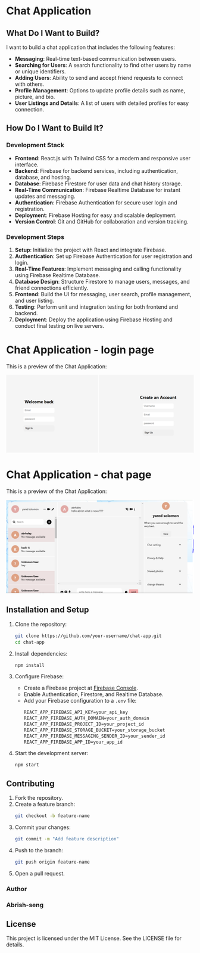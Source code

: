 # Chat Application

## What Do I Want to Build?
I want to build a chat application that includes the following features:

- **Messaging**: Real-time text-based communication between users.
- **Searching for Users**: A search functionality to find other users by name or unique identifiers.
- **Adding Users**: Ability to send and accept friend requests to connect with others.
- **Profile Management**: Options to update profile details such as name, picture, and bio.
- **User Listings and Details**: A list of users with detailed profiles for easy connection.

## How Do I Want to Build It?

### Development Stack

- **Frontend**: React.js with Tailwind CSS for a modern and responsive user interface.
- **Backend**: Firebase for backend services, including authentication, database, and hosting.
- **Database**: Firebase Firestore for user data and chat history storage.
- **Real-Time Communication**: Firebase Realtime Database for instant updates and messaging.
- **Authentication**: Firebase Authentication for secure user login and registration.
- **Deployment**: Firebase Hosting for easy and scalable deployment.
- **Version Control**: Git and GitHub for collaboration and version tracking.

### Development Steps

1. **Setup**: Initialize the project with React and integrate Firebase.
2. **Authentication**: Set up Firebase Authentication for user registration and login.
3. **Real-Time Features**: Implement messaging and calling functionality using Firebase Realtime Database.
4. **Database Design**: Structure Firestore to manage users, messages, and friend connections efficiently.
5. **Frontend**: Build the UI for messaging, user search, profile management, and user listing.
6. **Testing**: Perform unit and integration testing for both frontend and backend.
7. **Deployment**: Deploy the application using Firebase Hosting and conduct final testing on live servers.


# Chat Application - login page

This is a preview of the Chat Application:

![Chat App Screenshot](./Capture.PNG)

 
# Chat Application - chat page

This is a preview of the Chat Application:

![Chat App Screenshot](./chat.PNG)


## Installation and Setup

1. Clone the repository:
   ```bash
   git clone https://github.com/your-username/chat-app.git
   cd chat-app
   ```

2. Install dependencies:
   ```bash
   npm install
   ```

3. Configure Firebase:
   - Create a Firebase project at [Firebase Console](https://console.firebase.google.com/).
   - Enable Authentication, Firestore, and Realtime Database.
   - Add your Firebase configuration to a `.env` file:
     ```env
     REACT_APP_FIREBASE_API_KEY=your_api_key
     REACT_APP_FIREBASE_AUTH_DOMAIN=your_auth_domain
     REACT_APP_FIREBASE_PROJECT_ID=your_project_id
     REACT_APP_FIREBASE_STORAGE_BUCKET=your_storage_bucket
     REACT_APP_FIREBASE_MESSAGING_SENDER_ID=your_sender_id
     REACT_APP_FIREBASE_APP_ID=your_app_id
     ```

4. Start the development server:
   ```bash
   npm start
   ```

## Contributing

1. Fork the repository.
2. Create a feature branch:
   ```bash
   git checkout -b feature-name
   ```
3. Commit your changes:
   ```bash
   git commit -m "Add feature description"
   ```
4. Push to the branch:
   ```bash
   git push origin feature-name
   ```
5. Open a pull request.


### Author
 ### Abrish-seng
## License

This project is licensed under the MIT License. See the LICENSE file for details.
